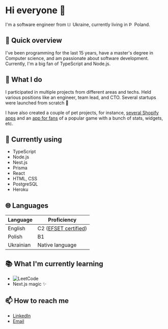 # Hi everyone 👋

I'm a software engineer from <img src="https://cdn-icons-png.flaticon.com/128/197/197572.png" width="13" alt="Ukraine"/> Ukraine, currently living in <img src="https://cdn-icons-png.flaticon.com/128/4628/4628690.png" width="13" alt="Poland"/> Poland.

## 🔭 Quick overview

I've been programming for the last 15 years, have a master's degree in Computer science, and am passionate about software development.
Currently, I'm a big fan of TypeScript and Node.js.

## 🌱 What I do

I participated in multiple projects from different areas and techs. Held various positions like an engineer, team lead, and CTO. Several startups were launched from scratch 🚀

I have also created a couple of pet projects, for instance, [several Shopify apps](https://apps.shopify.com/partners/mykhailo-monchak) and an [app for fans](https://beastwot.com) of a popular game with a bunch of stats, widgets, etc.

## 📜 Currently using

- TypeScript
- Node.js
- Nest.js
- Prisma
- React
- HTML, CSS
- PostgreSQL
- Heroku

## 🌐 Languages

| Language  | Proficiency                                             |
| --------- | ------------------------------------------------------- |
| English   | C2 ([EFSET certified](https://www.efset.org/cert/todo)) |
| Polish    | B1                                                      |
| Ukrainian | Native language                                         |

## 📚 What I'm currently learning

- <img src="https://img.shields.io/badge/dynamic/json?style=flat&labelColor=black&color=%23ffa116&label=LeetCode&query=solvedOverTotal&url=https%3A%2F%2Fleetcode-badge.vercel.app%2Fapi%2Fusers%2Fuser0684Q&logo=leetcode&logoColor=yellow" alt="LeetCode"/>
- Next.js magic ✨

## 📫 How to reach me

- [LinkedIn](https://www.linkedin.com/in/mykhailomonchak/)
- [Email](mailto:mikhail.monchak.work@gmail.com)

